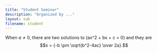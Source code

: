 ```yaml
---
title: "Student Seminar"
description: "Organized by ..."
layout: sub
filename: student
--- 
```



When $a \ne 0$, there are two solutions to \(ax^2 + bx + c = 0\) and they are
$$x = {-b \pm \sqrt{b^2-4ac} \over 2a}.$$
